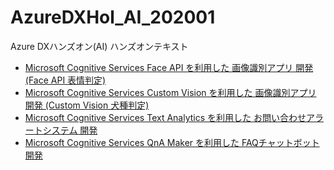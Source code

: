 # AzureDXHol_AI_202001
Azure DXハンズオン(AI) ハンズオンテキスト

- [Microsoft Cognitive Services Face API を利用した 画像識別アプリ 開発 (Face API 表情判定)](https://github.com/ayako/CogServicesVisionSamples_201906/blob/master/FaceHandson_201912.md)
- [Microsoft Cognitive Services Custom Vision を利用した 画像識別アプリ 開発 (Custom Vision 犬種判定)](https://github.com/ayako/CogServicesVisionSamples_201906/blob/master/CustomVisionHandson_dog_201908.md)
- [Microsoft Cognitive Services Text Analytics を利用した お問い合わせアラートシステム 開発](https://github.com/ayako/NonCodingCognitive_201806/blob/master/NonCodingCognitive_AzureLogicApps.md)
- [Microsoft Cognitive Services QnA Maker を利用した FAQチャットボット 開発](https://github.com/ayako/AzureDXHol_AI_202001/blob/master/QnAMakerHandson_201912.md)
